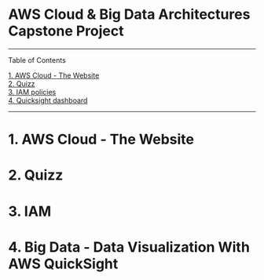 # AWS Cloud & Big Data Architectures Capstone Project
---

Table of Contents

[1. AWS Cloud - The Website](#awscloud) </br>
[2. Quizz](#quizz) </br>
[3. IAM policies](#iam) </br>
[4. Quicksight dashboard](#bigdata) </br>

---
<div id='awscloud'/>
  
# 1. AWS Cloud - The Website

<div id='quizz'/>
  
# 2. Quizz

<div id='iam'/>
  
# 3. IAM

<div id='bigdata'/>
  
# 4. Big Data - Data Visualization With AWS QuickSight
